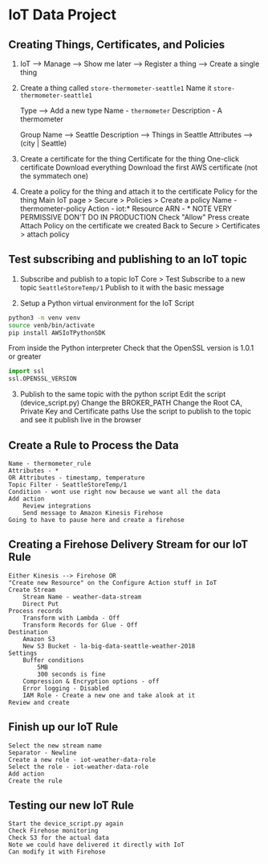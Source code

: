 # IoT Data Project

## Creating Things, Certificates, and Policies

1. IoT --> Manage --> Show me later --> Register a thing --> Create a single thing
2. Create a thing called `store-thermometer-seattle1`
    Name it `store-thermometer-seattle1`

    Type --> Add a new type
        Name - `thermometer`
        Description - A thermometer
    
    Group 
        Name --> Seattle
        Description --> Things in Seattle
        Attributes --> (city | Seattle)

3. Create a certificate for the thing
    Certificate for the thing
        One-click certificate
        Download everything
        Download the first AWS certificate (not the symmatech one)

4. Create a policy for the thing and attach it to the certificate
    Policy for the thing
        Main IoT page > Secure > Policies > Create a policy
        Name - thermometer-policy
        Action - iot:*
        Resource ARN - *
            NOTE VERY PERMISSIVE DON'T DO IN PRODUCTION
        Check "Allow"
        Press create
    Attach Policy on the certificate we created
        Back to Secure > Certificates > attach policy

## Test subscribing and publishing to an IoT topic
    
1. Subscribe and publish to a topic
    IoT Core > Test
    Subscribe to a new topic `SeattleStoreTemp/1`
    Publish to it with the basic message

2. Setup a Python virtual environment for the IoT Script

```bash
python3 -m venv venv
source venb/bin/activate
pip install AWSIoTPythonSDK
```

From inside the Python interpreter Check that the OpenSSL version is 1.0.1 or greater
```python
import ssl
ssl.OPENSSL_VERSION
```

3. Publish to the same topic with the python script
    Edit the script (device_script.py)
        Change the BROKER_PATH
        Change the Root CA, Private Key and Certificate paths
    Use the script to publish to the topic and see it publish live in the browser

## Create a Rule to Process the Data
    Name - thermometer_rule
    Attributes - *
    OR Attributes - timestamp, temperature
    Topic Filter - SeattleStoreTemp/1
    Condition - wont use right now because we want all the data
    Add action
        Review integrations
        Send message to Amazon Kinesis Firehose
    Going to have to pause here and create a firehose 


## Creating a Firehose Delivery Stream for our IoT Rule
    Either Kinesis --> Firehose OR
    "Create new Resource" on the Configure Action stuff in IoT
    Create Stream
        Stream Name - weather-data-stream
        Direct Put
    Process records 
        Transform with Lambda - Off
        Transform Records for Glue - Off
    Destination 
        Amazon S3
        New S3 Bucket - la-big-data-seattle-weather-2018
    Settings 
        Buffer conditions 
            5MB
            300 seconds is fine
        Compression & Encryption options - off
        Error logging - Disabled
        IAM Role - Create a new one and take alook at it
    Review and create

## Finish up our IoT Rule
    Select the new stream name
    Separator - Newline
    Create a new role - iot-weather-data-role
    Select the role - iot-weather-data-role
    Add action
    Create the rule

## Testing our new IoT Rule
    Start the device_script.py again
    Check Firehose monitoring
    Check S3 for the actual data
    Note we could have delivered it directly with IoT
    Can modify it with Firehose